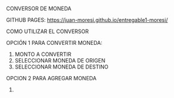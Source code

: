 CONVERSOR DE MONEDA

GITHUB PAGES: https://juan-moresi.github.io/entregable1-moresi/


COMO UTILIZAR EL CONVERSOR

OPCIÓN 1 PARA CONVERTIR MONEDA:

1. MONTO A CONVERTIR
2. SELECCIONAR MONEDA DE ORIGEN
3. SELECCIONAR MONEDA DE DESTINO

OPCION 2 PARA AGREGAR MONEDA

1. 
